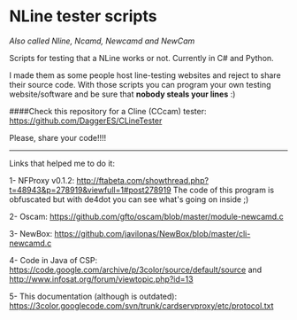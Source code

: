 # NLine tester scripts
*Also called Nline, Ncamd, Newcamd and NewCam*

Scripts for testing that a NLine works or not. Currently in C# and Python.

I made them as some people host line-testing websites and reject to share their source code.
With those scripts you can program your own testing website/software and be sure that **nobody steals your lines** :)

####Check this repository for a Cline (CCcam) tester: https://github.com/DaggerES/CLineTester

Please, share your code!!!!

---

Links that helped me to do it:

1- NFProxy v0.1.2: http://ftabeta.com/showthread.php?t=48943&p=278919&viewfull=1#post278919
The code of this program is obfuscated but with de4dot you can see what's going on inside ;)

2- Oscam: https://github.com/gfto/oscam/blob/master/module-newcamd.c

3- NewBox: https://github.com/javilonas/NewBox/blob/master/cli-newcamd.c

4- Code in Java of CSP: https://code.google.com/archive/p/3color/source/default/source
and http://www.infosat.org/forum/viewtopic.php?id=13

5- This documentation (although is outdated): https://3color.googlecode.com/svn/trunk/cardservproxy/etc/protocol.txt
